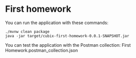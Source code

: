 # First homework

You can run the application with these commands:

```
./mvnw clean package
java -jar target/cubix-first-homework-0.0.1-SNAPSHOT.jar
```

You can test the application with the Postman collection: First Homework.postman_collection.json
